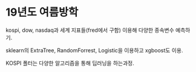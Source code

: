 # 19년도 여름방학

kospi, dow, nasdaq과 세계 지표들(fred에서 구함) 이용해 다양한 종속변수 예측하기.

sklearn의 ExtraTree, RandomForrest, Logistic을 이용하고 xgboost도 이용.

KOSPI 폴터는 다양한 알고리즘을 통해 딥러닝을 하는과정.

